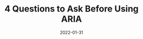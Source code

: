 ---
date: 2022-01-31
draft: true
publisher: boiaorg
tags:
  - accessibility
  - aria
  - semantics
  - testing
target_url: https://www.boia.org/blog/4-questions-to-ask-before-using-aria
title: 4 Questions to Ask Before Using ARIA
---